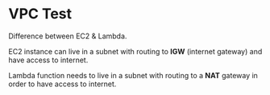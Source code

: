 # VPC Test

Difference between EC2 & Lambda.

EC2 instance can live in a subnet with routing to **IGW** (internet gateway) and have access to internet.

Lambda function needs to live in a subnet with routing to a **NAT** gateway in order to have access to internet. 